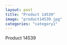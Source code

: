 ```yaml
---
layout: post
title: "Product 14539"
image: "product14539.jpg"
categories: "category1"
---
```

Product 14539
